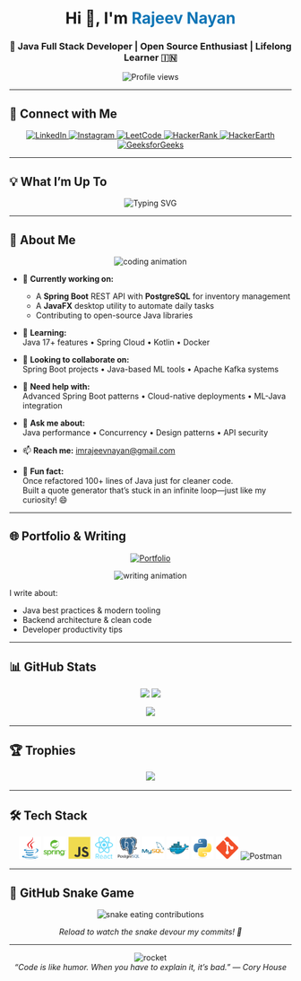<h1 align="center">Hi 👋, I'm <span style="color:#0e75b6">Rajeev Nayan</span></h1>
<h3 align="center">🚀 Java Full Stack Developer | Open Source Enthusiast | Lifelong Learner 🇮🇳</h3>

<p align="center">
  <img src="https://komarev.com/ghpvc/?username=imrajeevnayan&label=Profile%20views&color=0e75b6&style=flat" alt="Profile views" />
</p>

---

## 🔗 Connect with Me

<p align="center">
  <a href="https://linkedin.com/in/imrajeevnayan" target="_blank">
    <img src="https://img.shields.io/badge/LinkedIn-0e76a8?style=for-the-badge&logo=linkedin&logoColor=white" alt="LinkedIn"/>
  </a>
  <a href="https://instagram.com/imrajeevnayan" target="_blank">
    <img src="https://img.shields.io/badge/Instagram-E4405F?style=for-the-badge&logo=instagram&logoColor=white" alt="Instagram"/>
  </a>
  <a href="https://leetcode.com/imrajeevnayan" target="_blank">
    <img src="https://img.shields.io/badge/LeetCode-FFA116?style=for-the-badge&logo=leetcode&logoColor=black" alt="LeetCode"/>
  </a>
  <a href="https://www.hackerrank.com/imrajeevnayan" target="_blank">
    <img src="https://img.shields.io/badge/HackerRank-2EC866?style=for-the-badge&logo=hackerrank&logoColor=white" alt="HackerRank"/>
  </a>
  <a href="https://www.hackerearth.com/imrajeevnayan" target="_blank">
    <img src="https://img.shields.io/badge/HackerEarth-323754?style=for-the-badge&logo=hackerearth&logoColor=white" alt="HackerEarth"/>
  </a>
  <a href="https://auth.geeksforgeeks.org/user/imrajeevnayan" target="_blank">
    <img src="https://img.shields.io/badge/GFG-2F8D46?style=for-the-badge&logo=geeksforgeeks&logoColor=white" alt="GeeksforGeeks"/>
  </a>
</p>

---

## 💡 What I’m Up To

<div align="center">
  <img src="https://readme-typing-svg.demolab.com?font=Fira+Code&weight=500&size=22&pause=1000&color=0e75b6&center=true&vCenter=true&multiline=true&width=800&lines=Java+%E2%9A%A1+Spring+%E2%9A%A1+Cloud+%E2%9A%A1+Full+Stack+Developer;Never+Stop+Learning+and+Building+%F0%9F%9A%80;Clean+Code+%E2%9C%A8+Productivity+%F0%9F%92%AA+Open+Source+%F0%9F%92%BB" alt="Typing SVG" />
</div>

---

## 🚀 About Me

<div align="center">
  <img src="https://media.giphy.com/media/qgQUggAC3Pfv687qPC/giphy.gif" width="300" alt="coding animation"/>
</div>

- 🔭 **Currently working on:**  
  - A **Spring Boot** REST API with **PostgreSQL** for inventory management  
  - A **JavaFX** desktop utility to automate daily tasks  
  - Contributing to open-source Java libraries

- 🌱 **Learning:**  
  Java 17+ features • Spring Cloud • Kotlin • Docker

- 👯 **Looking to collaborate on:**  
  Spring Boot projects • Java-based ML tools • Apache Kafka systems

- 🤝 **Need help with:**  
  Advanced Spring Boot patterns • Cloud-native deployments • ML-Java integration

- 💬 **Ask me about:**  
  Java performance • Concurrency • Design patterns • API security

- 📫 **Reach me:** [imrajeevnayan@gmail.com](mailto:imrajeevnayan@gmail.com)

- 🧠 **Fun fact:**  
  Once refactored 100+ lines of Java just for cleaner code.  
  Built a quote generator that’s stuck in an infinite loop—just like my curiosity! 😄

---

## 🌐 Portfolio & Writing

<p align="center">
  <a href="https://rajeevnayan01.netlify.app" target="_blank">
    <img src="https://img.shields.io/badge/Portfolio-0e75b6?style=for-the-badge&logo=netlify&logoColor=white" alt="Portfolio"/>
  </a>
</p>

<div align="center">
  <img src="https://media.giphy.com/media/L8K62iTDkzGX6/giphy.gif" width="200" alt="writing animation"/>
</div>

I write about:
- Java best practices & modern tooling  
- Backend architecture & clean code  
- Developer productivity tips

---

## 📊 GitHub Stats

<p align="center">
  <img src="https://github-readme-stats.vercel.app/api?username=imrajeevnayan&show_icons=true&theme=radical&hide_border=true" height="150" />
  <img src="https://github-readme-stats.vercel.app/api/top-langs/?username=imrajeevnayan&layout=compact&theme=radical&hide_border=true" height="150" />
</p>

<p align="center">
  <img src="https://github-readme-streak-stats.herokuapp.com/?user=imrajeevnayan&theme=radical&hide_border=true" height="150" />
</p>

---

## 🏆 Trophies

<p align="center">
  <img src="https://github-profile-trophy.vercel.app/?username=imrajeevnayan&theme=radical&column=7&margin-w=5&margin-h=5" />
</p>

---

## 🛠️ Tech Stack

<p align="center">
  <img src="https://raw.githubusercontent.com/devicons/devicon/master/icons/java/java-original.svg" alt="Java" width="40" />
  <img src="https://raw.githubusercontent.com/devicons/devicon/master/icons/spring/spring-original-wordmark.svg" alt="Spring" width="40" />
  <img src="https://raw.githubusercontent.com/devicons/devicon/master/icons/javascript/javascript-original.svg" alt="JavaScript" width="40" />
  <img src="https://raw.githubusercontent.com/devicons/devicon/master/icons/react/react-original-wordmark.svg" alt="React" width="40" />
  <img src="https://raw.githubusercontent.com/devicons/devicon/master/icons/postgresql/postgresql-original-wordmark.svg" alt="PostgreSQL" width="40" />
  <img src="https://raw.githubusercontent.com/devicons/devicon/master/icons/mysql/mysql-original-wordmark.svg" alt="MySQL" width="40" />
  <img src="https://raw.githubusercontent.com/devicons/devicon/master/icons/docker/docker-original.svg" alt="Docker" width="40" />
  <img src="https://raw.githubusercontent.com/devicons/devicon/master/icons/python/python-original.svg" alt="Python" width="40" />
  <img src="https://raw.githubusercontent.com/devicons/devicon/master/icons/git/git-original.svg" alt="Git" width="40" />
  <img src="https://www.vectorlogo.zone/logos/getpostman/getpostman-icon.svg" alt="Postman" width="40" />
</p>

---

## 🐍 GitHub Snake Game

<p align="center">
  <img src="https://github.com/imrajeevnayan/imrajeevnayan/raw/output/github-contribution-grid-snake.svg" alt="snake eating contributions" />
</p>
<p align="center">
  <i>Reload to watch the snake devour my commits! 🐍</i>
</p>

---

<p align="center">
  <img src="https://media.giphy.com/media/LMt9638dO8dftAjtco/giphy.gif" width="80" alt="rocket"/>
  <br>
  <i>“Code is like humor. When you have to explain it, it’s bad.” — Cory House</i>
</p>
